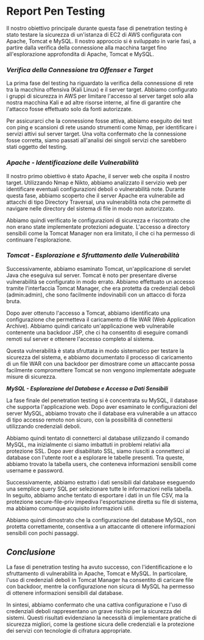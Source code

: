 # Report Pen Testing 
Il nostro obiettivo principale durante questa fase di penetration testing è stato testare la sicurezza di un'istanza di EC2 di AWS configurata con Apache, Tomcat e MySQL. Il nostro approccio si è sviluppato in varie fasi, a partire dalla verifica della connessione alla macchina target fino all'esplorazione approfondita di Apache, Tomcat e MySQL.

### ***Verifica della Connessione tra Offenser e Target***
La prima fase del testing ha riguardato la verifica della connessione di rete tra la macchina offensiva (Kali Linux) e il server target. Abbiamo configurato i gruppi di sicurezza in AWS per limitare l'accesso al server target solo alla nostra macchina Kali e ad altre risorse interne, al fine di garantire che l'attacco fosse effettuato solo da fonti autorizzate.

Per assicurarci che la connessione fosse attiva, abbiamo eseguito dei test con ping e scansioni di rete usando strumenti come Nmap, per identificare i servizi attivi sul server target. Una volta confermato che la connessione fosse corretta, siamo passati all'analisi dei singoli servizi che sarebbero stati oggetto del testing.

### ***Apache - Identificazione delle Vulnerabilità***
Il nostro primo obiettivo è stato Apache, il server web che ospita il nostro target. Utilizzando Nmap e Nikto, abbiamo analizzato il servizio web per identificare eventuali configurazioni deboli o vulnerabilità note. Durante questa fase, abbiamo scoperto che il server Apache era vulnerabile ad attacchi di tipo Directory Traversal, una vulnerabilità nota che permette di navigare nelle directory del sistema di file in modo non autorizzato.

Abbiamo quindi verificato le configurazioni di sicurezza e riscontrato che non erano state implementate protezioni adeguate. L'accesso a directory sensibili come la Tomcat Manager non era limitato, il che ci ha permesso di continuare l'esplorazione.

### ***Tomcat - Esplorazione e Sfruttamento delle Vulnerabilità***
Successivamente, abbiamo esaminato Tomcat, un'applicazione di servlet Java che eseguiva sul server. Tomcat è noto per presentare diverse vulnerabilità se configurato in modo errato. Abbiamo effettuato un accesso tramite l'interfaccia Tomcat Manager, che era protetta da credenziali deboli (admin:admin), che sono facilmente indovinabili con un attacco di forza bruta.

Dopo aver ottenuto l'accesso a Tomcat, abbiamo identificato una configurazione che permetteva il caricamento di file WAR (Web Application Archive). Abbiamo quindi caricato un'applicazione web vulnerabile contenente una backdoor JSP, che ci ha consentito di eseguire comandi remoti sul server e ottenere l'accesso completo al sistema.

Questa vulnerabilità è stata sfruttata in modo sistematico per testare la sicurezza del sistema, e abbiamo documentato il processo di caricamento di un file WAR con una backdoor per dimostrare come un attaccante possa facilmente compromettere Tomcat se non vengono implementate adeguate misure di sicurezza.

***MySQL - Esplorazione del Database e Accesso a Dati Sensibili***

La fase finale del penetration testing si è concentrata su MySQL, il database che supporta l'applicazione web. Dopo aver esaminato le configurazioni del server MySQL, abbiamo trovato che il database era vulnerabile a un attacco di tipo accesso remoto non sicuro, con la possibilità di connettersi utilizzando credenziali deboli.

Abbiamo quindi tentato di connetterci al database utilizzando il comando MySQL, ma inizialmente ci siamo imbattuti in problemi relativi alla protezione SSL. Dopo aver disabilitato SSL, siamo riusciti a connetterci al database con l'utente root e a esplorare le tabelle presenti. Tra queste, abbiamo trovato la tabella users, che conteneva informazioni sensibili come username e password.

Successivamente, abbiamo estratto i dati sensibili dal database eseguendo una semplice query SQL per selezionare tutte le informazioni nella tabella. In seguito, abbiamo anche tentato di esportare i dati in un file CSV, ma la protezione secure-file-priv impediva l'esportazione diretta su file di sistema, ma abbiamo comunque acquisito informazioni utili.

Abbiamo quindi dimostrato che la configurazione del database MySQL, non protetta correttamente, consentiva a un attaccante di ottenere informazioni sensibili con pochi passaggi.

## ***Conclusione***
La fase di penetration testing ha avuto successo, con l'identificazione e lo sfruttamento di vulnerabilità in Apache, Tomcat e MySQL. In particolare, l'uso di credenziali deboli in Tomcat Manager ha consentito di caricare file con backdoor, mentre la configurazione non sicura di MySQL ha permesso di ottenere informazioni sensibili dal database.

In sintesi, abbiamo confermato che una cattiva configurazione e l'uso di credenziali deboli rappresentano un grave rischio per la sicurezza dei sistemi. Questi risultati evidenziano la necessità di implementare pratiche di sicurezza migliori, come la gestione sicura delle credenziali e la protezione dei servizi con tecnologie di cifratura appropriate.